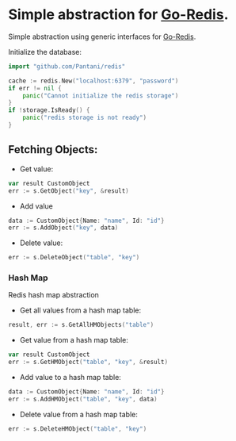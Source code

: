# Simple abstraction for [Go-Redis](github.com/go-redis/redis).

Simple abstraction using generic interfaces for [Go-Redis](github.com/go-redis/redis).

Initialize the database:
```go
import "github.com/Pantani/redis"

cache := redis.New("localhost:6379‎", "password")
if err != nil {
    panic("Cannot initialize the redis storage")
}
if !storage.IsReady() {
    panic("redis storage is not ready")
}
```

 ## Fetching Objects:

- Get value:
```go
var result CustomObject
err := s.GetObject("key", &result)
```

- Add value
```go
data := CustomObject{Name: "name", Id: "id"}
err := s.AddObject("key", data)
```

- Delete value:
```go
err := s.DeleteObject("table", "key")
```


### Hash Map

Redis hash map abstraction

- Get all values from a hash map table:
```go
result, err := s.GetAllHMObjects("table")
```

- Get value from a hash map table:
```go
var result CustomObject
err := s.GetHMObject("table", "key", &result)
```

- Add value to a hash map table:
```go
data := CustomObject{Name: "name", Id: "id"}
err := s.AddHMObject("table", "key", data)
```

- Delete value from a hash map table:
```go
err := s.DeleteHMObject("table", "key")
```
